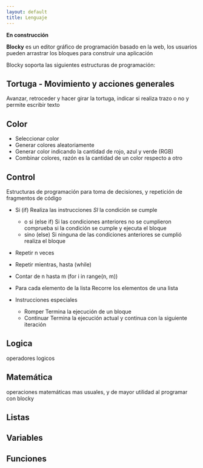 ```yaml
---
layout: default
title: Lenguaje
---
```

**En construcción**


**Blocky** es un editor gráfico de programación basado en la web, los usuarios 
pueden arrastrar los bloques para construir una aplicación

Blocky soporta las siguientes estructuras de programación:

## Tortuga - Movimiento y acciones generales

Avanzar, retroceder y hacer girar la tortuga, indicar si realiza trazo o no y permite escribir texto

## Color

* Seleccionar color
* Generar colores aleatoriamente
* Generar color indicando la cantidad de rojo, azul y verde (RGB)
* Combinar colores, razón es la cantidad de un color respecto a otro

## Control

Estructuras de programación para toma de decisiones, y repetición de fragmentos de código

* Si (if)
  Realiza las instrucciones *SI* la condición se cumple
  * o si (else if)
    Si las condiciones anteriores no se cumplieron comprueba si la condición se cumple y ejecuta el bloque
  * sino (else)
    Si ninguna de las condiciones anteriores se cumplió realiza el bloque

    
* Repetir n veces

* Repetir mientras, hasta (while)

* Contar de n hasta m (for i in range(n, m))

* Para cada elemento de la lista
  Recorre los elementos de una lista

* Instrucciones especiales
  * Romper
    Termina la ejecución de un bloque
  * Continuar
    Termina la ejecución actual y continua con la siguiente iteración
    
## Logica

operadores logicos
    
## Matemática

operaciones matemáticas mas usuales, y de mayor utilidad al programar con blocky

## Listas

## Variables

## Funciones

